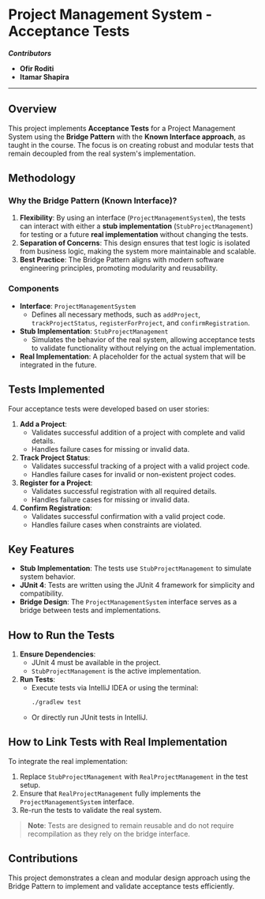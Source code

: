 ﻿# Project Management System - Acceptance Tests
 
***Contributors***

- **Ofir Roditi**
- **Itamar Shapira**

---
## Overview
This project implements **Acceptance Tests** for a Project Management System using the **Bridge Pattern** with the **Known Interface approach**, as taught in the course. The focus is on creating robust and modular tests that remain decoupled from the real system's implementation.

## Methodology
### Why the Bridge Pattern (Known Interface)?
1. **Flexibility**: By using an interface (`ProjectManagementSystem`), the tests can interact with either a **stub implementation** (`StubProjectManagement`) for testing or a future **real implementation** without changing the tests.
2. **Separation of Concerns**: This design ensures that test logic is isolated from business logic, making the system more maintainable and scalable.
3. **Best Practice**: The Bridge Pattern aligns with modern software engineering principles, promoting modularity and reusability.

### Components
- **Interface**: `ProjectManagementSystem`
    - Defines all necessary methods, such as `addProject`, `trackProjectStatus`, `registerForProject`, and `confirmRegistration`.
- **Stub Implementation**: `StubProjectManagement`
    - Simulates the behavior of the real system, allowing acceptance tests to validate functionality without relying on the actual implementation.
- **Real Implementation**: A placeholder for the actual system that will be integrated in the future.

## Tests Implemented
Four acceptance tests were developed based on user stories:
1. **Add a Project**:
    - Validates successful addition of a project with complete and valid details.
    - Handles failure cases for missing or invalid data.
2. **Track Project Status**:
    - Validates successful tracking of a project with a valid project code.
    - Handles failure cases for invalid or non-existent project codes.
3. **Register for a Project**:
    - Validates successful registration with all required details.
    - Handles failure cases for missing or invalid data.
4. **Confirm Registration**:
    - Validates successful confirmation with a valid project code.
    - Handles failure cases when constraints are violated.

## Key Features
- **Stub Implementation**: The tests use `StubProjectManagement` to simulate system behavior.
- **JUnit 4**: Tests are written using the JUnit 4 framework for simplicity and compatibility.
- **Bridge Design**: The `ProjectManagementSystem` interface serves as a bridge between tests and implementations.

## How to Run the Tests
1. **Ensure Dependencies**:
    - JUnit 4 must be available in the project.
    - `StubProjectManagement` is the active implementation.
2. **Run Tests**:
    - Execute tests via IntelliJ IDEA or using the terminal:
      ```bash
      ./gradlew test
      ```
    - Or directly run JUnit tests in IntelliJ.

## How to Link Tests with Real Implementation
To integrate the real implementation:
1. Replace `StubProjectManagement` with `RealProjectManagement` in the test setup.
2. Ensure that `RealProjectManagement` fully implements the `ProjectManagementSystem` interface.
3. Re-run the tests to validate the real system.

> **Note**: Tests are designed to remain reusable and do not require recompilation as they rely on the bridge interface.

## Contributions
This project demonstrates a clean and modular design approach using the Bridge Pattern to implement and validate acceptance tests efficiently.

